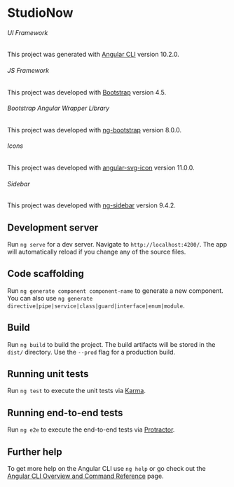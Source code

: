 # StudioNow

###### UI Framework
This project was generated with [Angular CLI](https://github.com/angular/angular-cli) version 10.2.0.

###### JS Framework
This project was developed with [Bootstrap](https://getbootstrap.com/) version 4.5.

###### Bootstrap Angular Wrapper Library
This project was developed with [ng-bootstrap](https://ng-bootstrap.github.io/) version 8.0.0.

###### Icons
This project was developed with [angular-svg-icon](https://github.com/czeckd/angular-svg-icon) version 11.0.0.

###### Sidebar
This project was developed with [ng-sidebar](https://github.com/arkon/ng-sidebar) version 9.4.2.

## Development server

Run `ng serve` for a dev server. Navigate to `http://localhost:4200/`. The app will automatically reload if you change any of the source files.

## Code scaffolding

Run `ng generate component component-name` to generate a new component. You can also use `ng generate directive|pipe|service|class|guard|interface|enum|module`.

## Build

Run `ng build` to build the project. The build artifacts will be stored in the `dist/` directory. Use the `--prod` flag for a production build.

## Running unit tests

Run `ng test` to execute the unit tests via [Karma](https://karma-runner.github.io).

## Running end-to-end tests

Run `ng e2e` to execute the end-to-end tests via [Protractor](http://www.protractortest.org/).

## Further help

To get more help on the Angular CLI use `ng help` or go check out the [Angular CLI Overview and Command Reference](https://angular.io/cli) page.